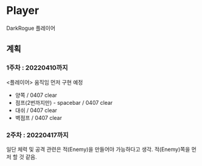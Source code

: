# Player
 DarkRogue 플레이어

## 계획 

### 1주차 : 20220410까지
<플레이어>
움직임 먼저 구현 예정
- 양쪽 / 0407 clear
- 점프(2번까지만) - spacebar / 0407 clear
- 대쉬 / 0407 clear
- 벽점프 / 0407 clear

### 2주차 : 20220417까지
일단 체력 및 공격 관련은 적(Enemy)을 만들어야 가능하다고 생각.
적(Enemy)쪽을 먼저 할 것 같음.
